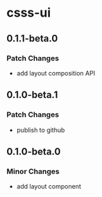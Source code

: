 # csss-ui

## 0.1.1-beta.0

### Patch Changes

- add layout composition API

## 0.1.0-beta.1

### Patch Changes

- publish to github

## 0.1.0-beta.0

### Minor Changes

- add layout component
